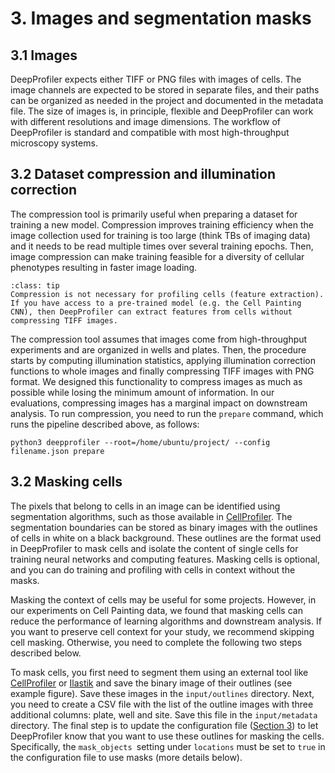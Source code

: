 # 3. Images and segmentation masks

## **3.1 Images**

DeepProfiler expects either TIFF or PNG files with images of cells. The image channels are expected to be stored in separate 
files, and their paths can be organized as needed in the project and documented in the metadata file. The size of images is, 
in principle, flexible and DeepProfiler can work with different resolutions and image dimensions. The workflow of DeepProfiler
is standard and compatible with most high-throughput microscopy systems.

## **3.2 Dataset compression and illumination correction**

The compression tool is primarily useful when preparing a dataset for training a new model. Compression improves training 
efficiency when the image collection used for training is too large (think TBs of imaging data) and it needs to be read 
multiple times over several training epochs. Then, image compression can make training feasible for a diversity of cellular 
phenotypes resulting in faster image loading. 

```{admonition} Note
:class: tip
Compression is not necessary for profiling cells (feature extraction). If you have access to a pre-trained model (e.g. the Cell Painting CNN), then DeepProfiler can extract features from cells without compressing TIFF images.
```


The compression tool assumes that images come from high-throughput experiments and are organized in wells and plates. Then, 
the procedure starts by computing illumination statistics, applying illumination correction functions to whole images and 
finally compressing TIFF images with PNG format. We designed this functionality to compress images as much as possible 
while losing the minimum amount of information. In our evaluations, compressing images has a marginal impact on downstream 
analysis. To run compression, you need to run the `prepare` command, which runs the pipeline described above, 
as follows:

```
python3 deepprofiler --root=/home/ubuntu/project/ --config filename.json prepare
```


## **3.2 Masking cells**

The pixels that belong to cells in an image can be identified using segmentation algorithms, such
as those available in [CellProfiler](https://cellprofiler.org/). The segmentation boundaries can be stored as binary images
with the outlines of cells in white on a black background. These outlines are the format used in DeepProfiler to mask cells
and isolate the content of single cells for training neural networks and computing features. Masking cells is optional,
and you can do training and profiling with cells in context without the masks.

Masking the context of cells may be useful for some projects. However, in our experiments on Cell Painting data, we found
that masking cells can reduce the performance of learning algorithms and downstream analysis. If you want to preserve
cell context for your study, we recommend skipping cell masking. Otherwise, you need to complete the following two steps
described below.

To mask cells, you first need to segment them using an external tool like [CellProfiler](https://cellprofiler.org/) or 
[Ilastik](https://www.ilastik.org/) and save the binary image of their outlines (see example figure). Save these images
in the `input/outlines` directory. Next, you need to create a CSV file with the list of the outline images with three
additional columns: plate, well and site. Save this file in the `input/metadata` directory. The final step is to update
the configuration file ([Section 3](#heading=h.5i3187icaj4t)) to let DeepProfiler know that you want to use these outlines
for masking the cells. Specifically, the `mask_objects `setting under `locations` must be set to `true` in the configuration
file to use masks (more details below).
